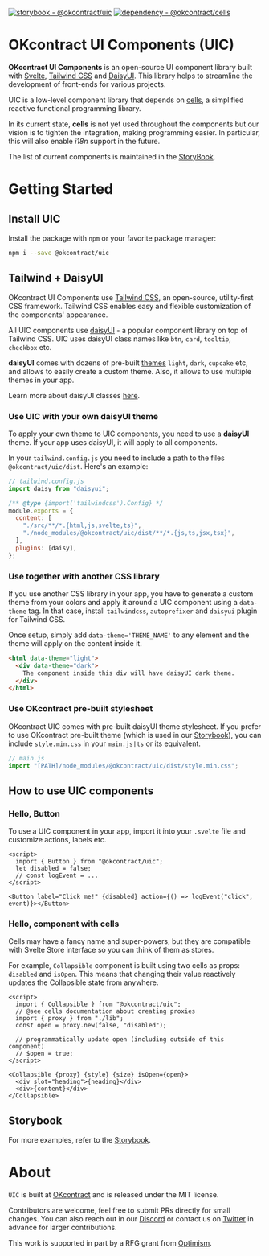 [![storybook - @okcontract/uic](https://img.shields.io/badge/storybook-%40okcontract%2Fuic-purple)](https://uic.pages.dev)
[![dependency - @okcontract/cells](https://img.shields.io/badge/using-%40okcontract%2Fcells-blue)](https://github.com/okcontract/cells)

# OKcontract UI Components (UIC)

<!-- @todo badges
[![CI](https://github.com/okcontract/uic/actions/workflows/main.yml/badge.svg)](https://github.com/okcontract/uic/actions?query=branch%3Amain++)
-->

**OKcontract UI Components** is an open-source UI component library built with
[Svelte](https://svelte.dev/), [Tailwind CSS](https://tailwindcss.com/) and
[DaisyUI](https://daisyui.com/). This library helps to streamline the
development of front-ends for various projects.

UIC is a low-level component library that depends on
[cells](https://github.com/okcontract/cells), a simplified reactive functional
programming library.

In its current state, **cells** is not yet used throughout the components but
our vision is to tighten the integration, making programming easier. In
particular, this will also enable _i18n_ support in the future.

The list of current components is maintained in the
[StoryBook](https://uic.pages.dev).

# Getting Started

## Install UIC

Install the package with `npm` or your favorite package manager:

```sh
npm i --save @okcontract/uic
```

## Tailwind + DaisyUI

OKcontract UI Components use
[Tailwind CSS](https://tailwindcss.com/docs/installation), an open-source,
utility-first CSS framework. Tailwind CSS enables easy and flexible
customization of the components' appearance.

All UIC components use [daisyUI](https://daisyui.com/docs/install) - a popular
component library on top of Tailwind CSS. UIC uses daisyUI class names like
`btn`, `card`, `tooltip`, `checkbox` etc.

**daisyUI** comes with dozens of pre-built
[themes](https://daisyui.com/docs/themes/) `light`, `dark`, `cupcake` etc, and
allows to easily create a custom theme. Also, it allows to use multiple themes
in your app.

Learn more about daisyUI classes [here](https://daisyui.com/docs/use/).

### Use UIC with your own daisyUI theme

To apply your own theme to UIC components, you need to use a **daisyUI**
theme. If your app uses daisyUI, it will apply to all components.

In your `tailwind.config.js` you need to include a path to the files
`@okcontract/uic/dist`. Here's an example:

```js
// tailwind.config.js
import daisy from "daisyui";

/** @type {import('tailwindcss').Config} */
module.exports = {
  content: [
    "./src/**/*.{html,js,svelte,ts}",
    "./node_modules/@okcontract/uic/dist/**/*.{js,ts,jsx,tsx}",
  ],
  plugins: [daisy],
};
```

### Use together with another CSS library

If you use another CSS library in your app, you have to generate a custom
theme from your colors and apply it around a UIC component using a
`data-theme` tag. In that case, install `tailwindcss`, `autoprefixer` and
`daisyui` plugin for Tailwind CSS.

Once setup, simply add `data-theme='THEME_NAME'` to any element and the theme
will apply on the content inside it.

```html
<html data-theme="light">
  <div data-theme="dark">
    The component inside this div will have daisyUI dark theme.
  </div>
</html>
```

### Use OKcontract pre-built stylesheet

OKcontract UIC comes with pre-built daisyUI theme stylesheet. If you prefer to
use OKcontract pre-built theme (which is used in our
[Storybook](https://uic.pages.dev)), you can include `style.min.css` in your
`main.js|ts` or its equivalent.

```js
// main.js
import "[PATH]/node_modules/@okcontract/uic/dist/style.min.css";
```

## How to use UIC components

### Hello, Button

To use a UIC component in your app, import it into your `.svelte` file and
customize actions, labels etc.

```svelte
<script>
  import { Button } from "@okcontract/uic";
  let disabled = false;
  // const logEvent = ...
</script>

<Button label="Click me!" {disabled} action={() => logEvent("click", event)}></Button>
```

### Hello, component with cells

Cells may have a fancy name and super-powers, but they are compatible with
Svelte Store interface so you can think of them as stores.

For example, `Collapsible` component is built using two cells as props:
`disabled` and `isOpen`. This means that changing their value reactively
updates the Collapsible state from anywhere.

```svelte
<script>
  import { Collapsible } from "@okcontract/uic";
  // @see cells documentation about creating proxies
  import { proxy } from "./lib";
  const open = proxy.new(false, "disabled");

  // programmatically update open (including outside of this component)
  // $open = true;
</script>

<Collapsible {proxy} {style} {size} isOpen={open}>
  <div slot="heading">{heading}</div>
  <div>{content}</div>
</Collapsible>
```

## Storybook

For more examples, refer to the [Storybook](https://uic.pages.dev).

# About

`UIC` is built at [OKcontract](https://okcontract.com) and is released under
the MIT license.

Contributors are welcome, feel free to submit PRs directly for small changes.
You can also reach out in our [Discord](https://discord.gg/Ns45RTUXka) or
contact us on [Twitter](https://x.com/okcontract) in advance for larger
contributions.

This work is supported in part by a RFG grant from
[Optimism](https://optimism.io).
